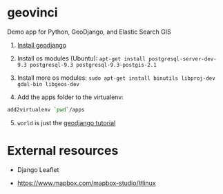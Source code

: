 # geovinci
Demo app for Python, GeoDjango, and Elastic Search GIS

1. [Install geodjango](https://docs.djangoproject.com/en/1.8/ref/contrib/gis/install/)

2. Install os modules (Ubuntu): `apt-get install postgresql-server-dev-9.3 postgresql-9.3 postgresql-9.3-postgis-2.1`

3. Install more os modules: `sudo apt-get install binutils libproj-dev gdal-bin libgeos-dev`

4. Add the apps folder to the virtualenv:
  ```bash
  add2virtualenv `pwd`/apps
  ```

5. `world` is just the [geodjango tutorial](https://docs.djangoproject.com/en/1.8/ref/contrib/gis/tutorial/#introduction)


# External resources

* Django Leaflet

* https://www.mapbox.com/mapbox-studio/#linux

